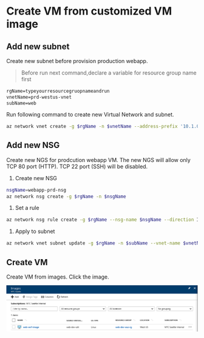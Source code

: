 # Create VM from customized VM image

## Add new subnet
Create new subnet before provision production webapp.

> Before run next command,declare a variable for resource group name first

    rgName=typeyourresourcegruopnameandrun
    vnetName=prd-westus-vnet
    subName=web

Run following command to create new Virtual Network and subnet. 
```bash
az network vnet create -g $rgName -n $vnetName --address-prefix '10.1.0.0/16' --subnet-name $subName --subnet-prefix '10.1.1.0/24' 
```

## Add new NSG
Create new NGS for prodcution webapp VM. The new NGS will allow only TCP 80 port (HTTP). TCP 22 port (SSH) will be disabled.
1. Create new NSG
```bash
nsgName=webapp-prd-nsg
az network nsg create -g $rgName -n $nsgName
```

1. Set a rule
```bash
az network nsg rule create -g $rgName --nsg-name $nsgName --direction Inbound -n HTTP --priority 110 --source-address-prefixes '*' --source-port-ranges '*' --destination-address-prefixes '*' --destination-port-ranges 80 --access allow --protocol Tcp
```

1. Apply to subnet
```bash
az network vnet subnet update -g $rgName -n $subName --vnet-name $vnetName --network-security-group $nsgName
```

## Create VM 
Create VM from images. Click the image.

![alt text](./images/3.4.1.png)



